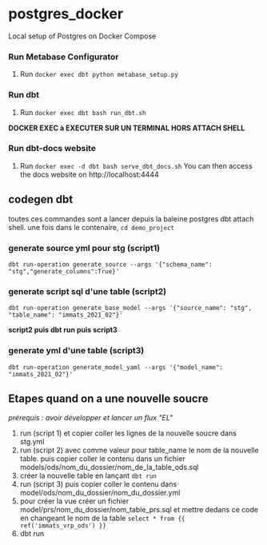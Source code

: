 # postgres_docker
Local setup of Postgres on Docker Compose

### Run Metabase Configurator
1. Run `docker exec dbt python metabase_setup.py`

### Run dbt
1. Run `docker exec dbt bash run_dbt.sh`

**DOCKER EXEC à EXECUTER SUR UN TERMINAL HORS ATTACH SHELL**

### Run dbt-docs website
1. Run `docker exec -d dbt bash serve_dbt_docs.sh`
You can then access the docs website on http://localhost:4444

## codegen dbt
toutes ces commandes sont a lancer depuis la baleine postgres dbt attach shell.
une fois dans le contenaire, `cd demo_project`

### generate source yml pour stg (script1)
`dbt run-operation generate_source --args '{"schema_name": "stg","generate_columns":True}'`

### generate script sql d'une table (script2) 
`dbt run-operation generate_base_model --args '{"source_name": "stg", "table_name": "immats_2021_02"}'`

**script2 puis dbt run puis script3**

### generate yml d'une table (script3)
`dbt run-operation generate_model_yaml --args '{"model_name": "immats_2021_02"}'`

## Etapes quand on a une nouvelle soucre
*prérequis : avoir développer et lancer un flux "EL"*
1. run (script 1) et copier coller les lignes de la nouvelle soucre dans stg.yml
2. run (script 2) avec comme valeur pour table_name le nom de la nouvelle table. puis copier coller le contenu dans un fichier models/ods/nom_du_dossier/nom_de_la_table_ods.sql
3. créer la nouvelle table en lançant `dbt run` 
4. run (script 3) puis copier coller le contenu dans model/ods/nom_du_dossier/nom_du_dossier.yml
5. pour créer la vue créer un fichier model/prs/nom_du_dossier/nom_table_prs.sql et mettre dedans ce code en changeant le nom de la table  `select * from {{ ref('immats_vrp_ods') }}`
6. dbt run 